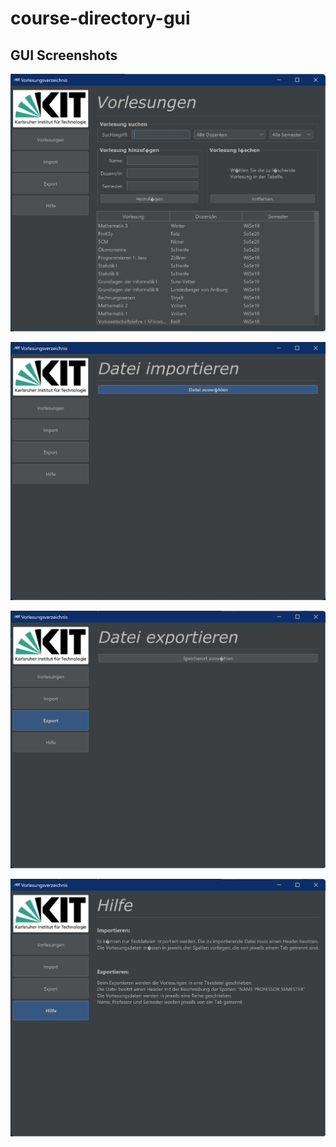 # course-directory-gui


## GUI Screenshots
![GUI Screenshot Main Page](res/gui_screenshot_main_page.jpg)

![GUI Screenshot Import Page](res/gui_screenshot_import_page.jpg)

![GUI Screenshot Export Page](res/gui_screenshot_export_page.jpg)

![GUI Screenshot Help Page](res/gui_screenshot_help_page.jpg)
